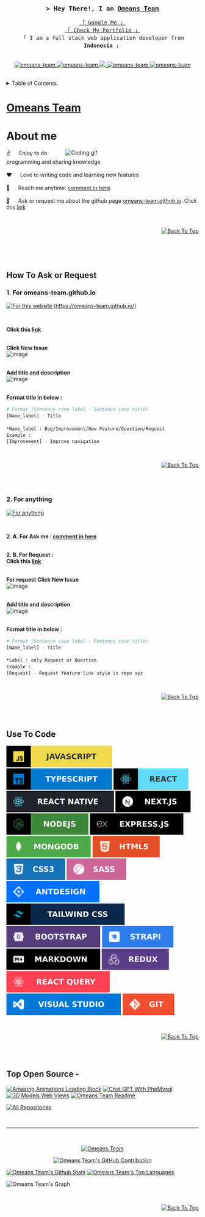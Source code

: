 <!--
<a href="https://raw.githubusercontent.com/omeans-team/omeans-team/master/license.txt"><img src="https://img.shields.io/github/license/jaid/action-npm-install?style=flat-square" alt="License"/></a> <a href="https://github.com/sponsors/omeans-team"><img src="https://img.shields.io/badge/<3-Sponsor-FF45F1?style=flat-square" alt="Sponsor omeans-team"/></a>  
<a href="https://actions-badge.atrox.dev/omeans-team/omeans-team/goto"><img src="https://img.shields.io/endpoint.svg?style=flat-square&url=https%3A%2F%2Factions-badge.atrox.dev%2Fjaid%2Faction-npm-install%2Fbadge" alt="Build status"/></a> <a href="https://github.com/jaid/action-npm-install/commits"><img src="https://img.shields.io/github/commits-since/jaid/action-npm-install/v1.2.4?style=flat-square&logo=github" alt="Commits since v1.2.4"/></a> <a href="https://github.com/jaid/action-npm-install/commits"><img src="https://img.shields.io/github/last-commit/jaid/action-npm-install?style=flat-square&logo=github" alt="Last commit"/></a> <a href="https://github.com/jaid/action-npm-install/issues"><img src="https://img.shields.io/github/issues/jaid/action-npm-install?style=flat-square&logo=github" alt="Issues"/></a>  

**GitHub Action for installing Node dependencies from package.json with the correct package manager automatically selected.**


This is usually needed to prepare for other steps in a GitHub Actions workflow.
-->

<!-- Intro  -->
<h3 align="center">
        <samp>&gt; Hey There!, I am
                <b><a target="_blank" href="https://omeans-team.github.io">Omeans Team</a></b>
        </samp>
</h3>


<p align="center"> 
  <samp>
    <a href="https://www.google.com/search?q=omeans_team">「 Google Me 」</a>
    <br>
    <a href="https://github.com/topics/portfolio-aris-hadisopiyan">「 Check My Portfolio 」</a>
    <br>
    「 I am a full stack web application developer from <b>Indonesia</b> 」
    <br>
    <br>
  </samp>
</p>

<p align="center">
 <a href="https://omeans-team.github.io" target="blank">
  <img src="https://img.shields.io/badge/Website-DC143C?style=for-the-badge&logo=medium&logoColor=white" alt="omeans-team" />
 </a>
 <a href="https://linkedin.com/in/arishadisopiyan" target="_blank">
  <img src="https://img.shields.io/badge/LinkedIn-0077B5?style=for-the-badge&logo=linkedin&logoColor=white" alt="omeans-team"/>
 </a>
 <!-- <a href="https://dev.to/omeans-team" target="_blank">
  <img src="https://img.shields.io/badge/dev.to-0A0A0A?style=for-the-badge&logo=dev.to&logoColor=white" alt="omeans-team" />
 </a> -->
 <a href="https://twitter.com/omeans_team" target="_blank">
  <img src="https://img.shields.io/badge/Twitter-1DA1F2?style=for-the-badge&logo=twitter&logoColor=white" />
 </a>
 <a href="https://instagram.com/omeans_team" target="_blank">
  <img src="https://img.shields.io/badge/Instagram-fe4164?style=for-the-badge&logo=instagram&logoColor=white" alt="omeans-team" />
 </a> 
 <a href="https://facebook.com/omeans-team.dev" target="_blank">
  <img src="https://img.shields.io/badge/Facebook-20BEFF?&style=for-the-badge&logo=facebook&logoColor=white" alt="omeans-team"  />
  </a> 
</p>
<br />

<!-- TABLE OF CONTENTS -->
<details>
  <summary>Table of Contents</summary>
  <ol>
    <li>
      <a href="#about-me">About me</a>
    </li>
    <li>
      <a href="#how-to-ask-or-request">How To Ask or Request</a>
      <ul>
        <li><a href="#1-for-omeans-teamgithubio">For omeans-team.github.io</a></li>
        <li><a href="#2-for-anything">For Anything</a></li>
      </ul>
    </li>
    <li><a href="#use-to-code">Use To Code</a></li>
    <li><a href="#top-open-source">Top Open Source</a></li>
    <li><a href="#contributing">Contributing</a></li>
    <li><a href="#license">License</a></li>
    <li><a href="#---------hey-there-i-am----------------omeans-team--------">Contact</a></li>
    <li><a href="#acknowledgments">Acknowledgments</a></li>
  </ol>
</details>

<!-- About Section -->
 # [Omeans Team](https://omean-steam.github.io/)
 # About me
<p>
 <img align="right" width="350" src="/assets/programmer.gif" alt="Coding gif" />
  
 ✌️ &emsp; Enjoy to do programming and sharing knowledge <br/><br/>
 ❤️ &emsp; Love to writing code and learning new features<br/><br/>
 📧 &emsp; Reach me anytime: [comment in here](https://github.com/omeans-team/omeans-team/issues/1)<br/><br/>
 💬 &emsp; Ask or request me about the github page [omeans-team.github.io](https://omeans-team.github.io/). Click this [link](https://github.com/omeans-team/omeans-team.github.io/issues)

</p>

<br>

<p align="right">
  <a href="#---------hey-there-i-am----------------omeans-team--------"><img alt="Back To Top" title="Back To Top" src="https://img.shields.io/badge/-Back%20To%20Top-ff0000?style=for-the-badge&logoColor=white"/></a>
</p>

<br/>
<br/>
<br/>

## How To Ask or Request
### 1. For omeans-team.github.io

<p align="left">
  <a href="https://omeans-team.github.io/" target="_blank"><img alt="For this website (https://omeans-team.github.io/)" title="For this website (https://omeans-team.github.io/)" src="https://img.shields.io/badge/-For%20this%20website%20Omeans%20Team-e47909?style=for-the-badge&logo=koding&logoColor=white"/></a>
</p>
<br>

**Click this [link](https://github.com/omeans-team/omeans-team.github.io/issues)**
<br>
<br>

**Click New Issue**
<br>
![image](https://github.com/omeans-team/omeans-team/assets/47584746/7793a89f-47e9-4cb4-be4d-a1d06c3de01c)
<br>
<br>

**Add title and description**
<br>
![image](https://github.com/omeans-team/omeans-team/assets/47584746/f9fd64c1-61c8-42e8-96cb-ba1b79924596)
<br>
<br>

**Format title in below  :**
```bash
# Format (Sentence case label - Sentence case title)
[Name_label] - Title

*Name_label : Bug/Improvement/New Feature/Question/Request
Example :
[Improvement] - Improve navigation
```

<br>

<p align="right">
  <a href="#---------hey-there-i-am----------------omeans-team--------"><img alt="Back To Top" title="Back To Top" src="https://img.shields.io/badge/-Back%20To%20Top-ff0000?style=for-the-badge&logoColor=white"/></a>
</p>

<br/>
<br/>

### 2. For anything

<p align="left">
  <a href="https://github.com/omeans-team" target="_blank"><img alt="For anything" title="For anything" src="https://img.shields.io/badge/-For%20anything-ff7b72?style=for-the-badge&logo=koding&logoColor=white"/></a>
</p>
<br>

**2. A. For Ask me : [comment in here](https://github.com/omeans-team/omeans-team/issues/1)**
<br>
<br>

**2. B. For Request :**
<br>
**Click this [link](https://github.com/omeans-team/omeans-team/issues)**
<br>
<br>

**For request Click New Issue**
<br>
![image](https://github.com/omeans-team/omeans-team/assets/47584746/7793a89f-47e9-4cb4-be4d-a1d06c3de01c)
<br>
<br>

**Add title and description**
<br>
![image](https://github.com/omeans-team/omeans-team/assets/47584746/f9fd64c1-61c8-42e8-96cb-ba1b79924596)
<br>
<br>

**Format title in below  :**
```bash
# Format (Sentence case label - Sentence case title)
[Name_label] - Title

*Label : only Request or Question
Example :
[Request] - Request feature link style in repo xyz
```

<br>

<p align="right">
  <a href="#---------hey-there-i-am----------------omeans-team--------"><img alt="Back To Top" title="Back To Top" src="https://img.shields.io/badge/-Back%20To%20Top-ff0000?style=for-the-badge&logoColor=white"/></a>
</p>


<br>
<br>


## Use To Code

![Javascript](https://raw.githubusercontent.com/omeans-team/img/main/svg/JAVASCRIPT.svg)
![Typescript](https://raw.githubusercontent.com/omeans-team/img/main/svg/TYPESCRIPT.svg)
![React](https://raw.githubusercontent.com/omeans-team/img/main/svg/REACT.svg)
![React Native](https://raw.githubusercontent.com/omeans-team/img/main/svg/REACT-NATIVE.svg)
![Next.js](https://raw.githubusercontent.com/omeans-team/img/main/svg/NEXT-JS.svg)
![Nodejs](https://raw.githubusercontent.com/omeans-team/img/main/svg/NODEJS.svg)
![Express.js](https://raw.githubusercontent.com/omeans-team/img/main/svg/EXPRESS-JS.svg)
![MongoDB](https://raw.githubusercontent.com/omeans-team/img/main/svg/MONGODB.svg)
![HTML](https://raw.githubusercontent.com/omeans-team/img/main/svg/HTML5.svg)
![CSS3](https://raw.githubusercontent.com/omeans-team/img/main/svg/CSS3.svg)
![SASS Badge](https://raw.githubusercontent.com/omeans-team/img/main/svg/SASS.svg)
![Ant-Design](https://raw.githubusercontent.com/omeans-team/img/main/svg/ANTDESIGN.svg)
![Tailwind](https://raw.githubusercontent.com/omeans-team/img/main/svg/TAILWIND-CSS.svg)
![Bootstrap](https://raw.githubusercontent.com/omeans-team/img/main/svg/BOOTSTRAP.svg)
![Strapi](https://raw.githubusercontent.com/omeans-team/img/main/svg/STRAPI.svg)
![Markdown](https://raw.githubusercontent.com/omeans-team/img/main/svg/MARKDOWN.svg)
![Redux](https://raw.githubusercontent.com/omeans-team/img/main/svg/REDUX.svg)
![React Query](https://raw.githubusercontent.com/omeans-team/img/main/svg/REACT-QUERY.svg)
![VSCode](https://raw.githubusercontent.com/omeans-team/img/main/svg/VISUAL-STUDIO.svg)
![Git](https://raw.githubusercontent.com/omeans-team/img/main/svg/GIT.svg)


<br>

<p align="right">
  <a href="#---------hey-there-i-am----------------omeans-team--------"><img alt="Back To Top" title="Back To Top" src="https://img.shields.io/badge/-Back%20To%20Top-ff0000?style=for-the-badge&logoColor=white"/></a>
</p>

<br/>
<br>

## Top Open Source -
[![Amazing Animations Loading Block](https://github-readme-stats.vercel.app/api/pin/?username=omeans-team&repo=omeans-color-loading-animation-of-nine-blocks&border_color=E47909&bg_color=0D1117&title_color=C9D1D9&text_color=8B949E&icon_color=E47909)](https://github.com/omeans-team/omeans-color-loading-animation-of-nine-blocks)
[![Chat GPT With PhpMysql](https://github-readme-stats.vercel.app/api/pin/?username=omeans-team&repo=ChatGptPhpMySql&border_color=E47909&bg_color=0D1117&title_color=C9D1D9&text_color=8B949E&icon_color=E47909)](https://github.com/omeans-team/ChatGptPhpMySql)
[![3D Models Web Views](https://github-readme-stats.vercel.app/api/pin/?username=omeans-team&repo=Arishadisopiyan3DModelsView&border_color=E47909&bg_color=0D1117&title_color=C9D1D9&text_color=8B949E&icon_color=E47909)](https://github.com/omeans-team/Arishadisopiyan3DModelsView)
[![Omeans Team Readme](https://github-readme-stats.vercel.app/api/pin/?username=omeans-team&repo=omeans-team&border_color=E47909&bg_color=0D1117&title_color=C9D1D9&text_color=8B949E&icon_color=E47909)](https://github.com/omeans-team/omeans-team)

<p align="left">
  <a href="https://github.com/omeans-team?tab=repositories" target="_blank"><img alt="All Repositories" title="All Repositories" src="https://img.shields.io/badge/-All%20Repos-2962FF?style=for-the-badge&logo=koding&logoColor=white"/></a>
</p>

<br/>
<hr/>
<br/>

<p align="center">
  <a href="https://github.com/omeans-team">
    <img src="https://github-readme-streak-stats.herokuapp.com/?user=omeans-team&theme=radical&border=E47909&background=0D1117" alt="Omeans Team"/>
  </a>
</p>

<p align="center">
  <a href="https://github.com/omeans-team">
    <img src="https://github-profile-summary-cards.vercel.app/api/cards/profile-details?username=omeans-team&theme=radical" alt="Omeans Team's GitHub Contribution"/>
  </a>
</p>

<a> 
    <a href="https://github.com/omeans-team"><img alt="Omeans Team's Github Stats" src="https://denvercoder1-github-readme-stats.vercel.app/api?username=omeans-team&show_icons=true&count_private=true&theme=react&border_color=E47909&bg_color=0D1117&title_color=F85D7F&icon_color=F8D866" height="192px" width="49.5%"/></a>
  <a href="https://github.com/omeans-team"><img alt="Omeans Team's Top Languages" src="https://denvercoder1-github-readme-stats.vercel.app/api/top-langs/?username=omeans-team&langs_count=8&layout=compact&theme=react&border_color=E47909&bg_color=0D1117&title_color=F85D7F&icon_color=F8D866" height="192px" width="49.5%"/></a>
  <br/>
</a>


![Omeans Team's Graph](https://github-readme-activity-graph.vercel.app/graph?username=omeans-team&custom_title=Omeans%20Team's%20GitHub%20Activity%20Graph&bg_color=0D1117&color=E47909&line=E47909&point=E47909&area_color=FFFFFF&title_color=FFFFFF&area=true)

<br>

<p align="right">
  <a href="#---------hey-there-i-am----------------omeans-team--------"><img alt="Back To Top" title="Back To Top" src="https://img.shields.io/badge/-Back%20To%20Top-ff0000?style=for-the-badge&logoColor=white"/></a>
</p>

